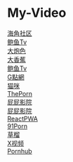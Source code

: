 # My-Video
<DL><p>
    <DT><A ADD_DATE="1684788588" HREF="https://haijiao.com/">海角社区</A>
    <DT><A ADD_DATE="1684788903" HREF="http://fu53.vip/">鲍鱼Tv</A>
    <DT><A ADD_DATE="1684789071" HREF="http://ixix12.com/">大炮色</A>
    <DT><A ADD_DATE="1684789175" HREF="https://992dh73.com/">大香蕉</A>
    <DT><A ADD_DATE="1684789219" HREF="http://by1279.com/">鲍鱼Tv</A>
    <DT><A ADD_DATE="1684789356" HREF="https://gdav.com/">G點網</A>
    <DT><A ADD_DATE="1684789399" HREF="https://maomiav.com/">猫咪</A>
    <DT><A ADD_DATE="1684789438" HREF="http://theporn.cc/">ThePorn</A>
    <DT><A ADD_DATE="1684789473" HREF="https://pp23.tv/">屁屁影院</A>
    <DT><A ADD_DATE="1684789502" HREF="https://pp66.tv/">屁屁影院</A>
    <DT><A ADD_DATE="1686248976" HREF="https://p3.hui005.co/?aff_code=dH4nv#/home">ReactPWA</A>
    <DT><A ADD_DATE="1684789503" HREF="https://91porn.com/">91Porn</A>
    <DT><A ADD_DATE="1684789203" HREF="https://caoliu1024.com/">草榴</A>
    <DT><A ADD_DATE="1684289503" HREF="https://www.xvideos.com/">X视频</A>
    <DT><A ADD_DATE="1684729203" HREF="https://cn.pornhub.com/">Pornhub</A>     
</DL><p>
